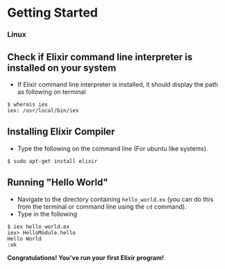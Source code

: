 # Getting Started

### Linux

## Check if Elixir command line interpreter is installed on your system
- If Elixir command line interpreter is installed, it should display the path as following on terminal
```
$ whereis iex
iex: /usr/local/bin/iex
```

## Installing Elixir Compiler
- Type the following on the command line (For ubuntu like systems).
```
$ sudo apt-get install elixir
```

## Running "Hello World"
- Navigate to the directory containing `hello_world.ex` (you can do this from the terminal or command line using the `cd` command).
- Type in the following
```
$ iex hello_world.ex
iex> HelloModule.hello
Hello World
:ok
```

**Congratulations! You've run your first Elixir program!**
